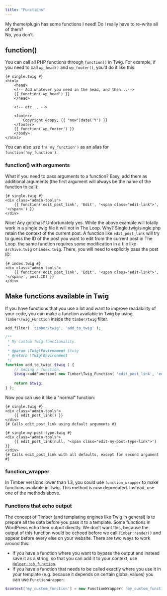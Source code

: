 ```yaml
---
title: "Functions"
---
```


My theme/plugin has some functions I need! Do I really have to re-write all of them?  
No, you don’t.

## function()

You can call all PHP functions through `function()` in Twig. For example, if you need to call `wp_head()` and `wp_footer()`, you’d do it like this:

```twig
{# single.twig #}
<html>
	<head>
	<!-- Add whatever you need in the head, and then...-->
	{{ function('wp_head') }}
	</head>

	<!-- etc... -->

	<footer>
		Copyright &copy; {{ "now"|date('Y') }}
	</footer>
	{{ function('wp_footer') }}
	</body>
</html>
```

You can also use `fn('my_function')` as an alias for `function('my_function')`.

### function() with arguments

What if you need to pass arguments to a function? Easy, add them as additional arguments (the first argument will always be the name of the function to call):

```twig
{# single.twig #}
<div class="admin-tools">
	{{ function('edit_post_link', 'Edit', '<span class="edit-link">', '</span>') }}
</div>
```

Nice! Any gotchas? Unfortunately yes. While the above example will totally work in a single.twig file it will not in The Loop. Why? Single.twig/single.php retain the context of the current post. A function like `edit_post_link` will try to guess the ID of the post you want to edit from the current post in The Loop. the same function requires some modification in a file like `archive.twig` or `index.twig`. There, you will need to explicitly pass the post ID:

```twig
{# index.twig #}
<div class="admin-tools">
	{{ function('edit_post_link', 'Edit', '<span class="edit-link">', '</span>', post.ID) }}
</div>
```

## Make functions available in Twig

If you have functions that you use a lot and want to improve readability of your code, you can make a function available in Twig by using `Timber\Twig_Function` inside the `timber/twig` filter.

```php
add_filter( 'timber/twig', 'add_to_twig' );

/**
 * My custom Twig functionality.
 *
 * @param \Twig\Environment $twig
 * @return \Twig\Environment
 */
function add_to_twig( $twig ) {
    // Adding a function.
    $twig->addFunction( new Timber\Twig_Function( 'edit_post_link', 'edit_post_link' ) );
    
    return $twig;
} );
```

Now you can use it like a "normal" function:

```twig
{# single.twig #}
<div class="admin-tools">
    {{ edit_post_link() }}
</div>
{# Calls edit_post_link using default arguments #}

{# single-my-post-type.twig #}
<div class="admin-tools">
    {{ edit_post_link(null, '<span class="edit-my-post-type-link">') }}
</div>
{# Calls edit_post_link with all defaults, except for second argument #}
```

### function_wrapper

In Timber versions lower than 1.3, you could use `function_wrapper` to make functions available in Twig. This method is now deprecated. Instead, use one of the methods above.

### Functions that echo output

The concept of Timber (and templating engines like Twig in general) is to prepare all the data before you pass it to a template. Some functions in WordPress echo their output directly. We don’t want this, because the output of this function would be echoed before we call `Timber:render()` and appear before every else on your website. There are two ways to work around this:

- If you have a function where you want to bypass the output and instead save it as a string, so that you can add it to your context, use [`Helper::ob_function`](https://timber.github.io/docs/reference/timber-helper/#ob-function).
- If you have a function that needs to be called exactly where you use it in your template (e.g. because it depends on certain global values) you can use `FunctionWrapper`:

```php
$context['my_custom_function'] = new FunctionWrapper( 'my_custom_function', $array_of_arguments );
```
